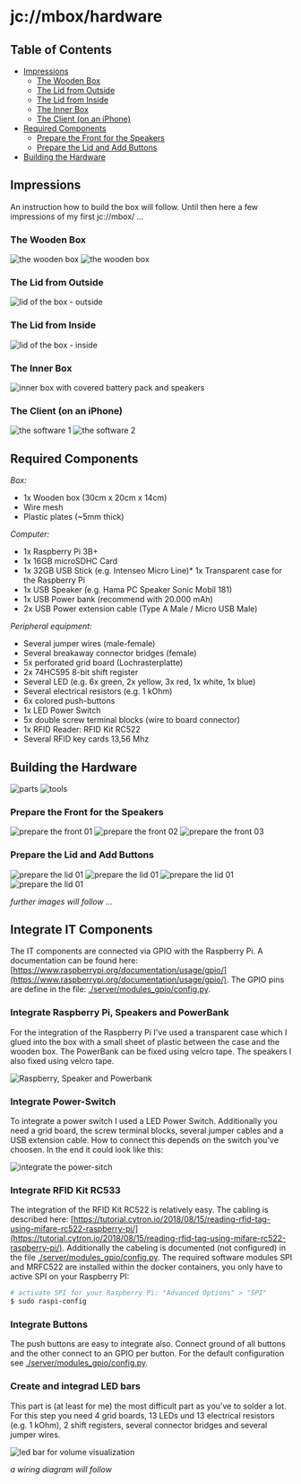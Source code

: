 # jc://mbox/hardware

## Table of Contents

- [Impressions](#impressions)
  - [The Wooden Box](#the-wooden-box)
  - [The Lid from Outside](#the-lid-from-outside)
  - [The Lid from Inside](#the-lid-from-inside)
  - [The Inner Box](#the-inner-box)
  - [The Client (on an iPhone)](#the-client-on-an-iphone)
- [Required Components](#required-components)
  - [Prepare the Front for the Speakers](#prepare-the-front-for-the-speakers)
  - [Prepare the Lid and Add Buttons](#prepare-the-lid-and-add-buttons)
- [Building the Hardware](#building-the-hardware)

## Impressions

An instruction how to build the box will follow. Until then here a few impressions of my first jc://mbox/ ...

### The Wooden Box
![the wooden box](images/mbox.jpg)
![the wooden box](images/mbox_screen.jpg)

### The Lid from Outside
![lid of the box - outside](images/mbox_detail_0.jpg)

### The Lid from Inside
![lid of the box - inside](images/mbox_detail_1.jpg)

### The Inner Box
![inner box with covered battery pack and speakers](images/mbox_detail_2.jpg)

### The Client (on an iPhone)
![the software 1](images/mbox_client_01.jpg)
![the software 2](images/mbox_client_02.jpg)

## Required Components

*Box:*
* 1x Wooden box (30cm x 20cm x 14cm)
* Wire mesh
* Plastic plates (~5mm thick)

*Computer:*
* 1x Raspberry Pi 3B+
* 1x 16GB microSDHC Card
* 1x 32GB USB Stick (e.g. Intenseo Micro Line)* 1x Transparent case for the Raspberry Pi
* 1x USB Speaker (e.g. Hama PC Speaker Sonic Mobil 181)
* 1x USB Power bank (recommend with 20.000 mAh)
* 2x USB Power extension cable (Type A Male / Micro USB Male)

*Peripheral equipment:*
* Several jumper wires (male-female)
* Several breakaway connector bridges (female)
* 5x perforated grid board (Lochrasterplatte)
* 2x 74HC595 8-bit shift register
* Several LED (e.g. 6x green, 2x yellow, 3x red, 1x white, 1x blue)
* Several electrical resistors (e.g. 1 kOhm)
* 6x colored push-buttons
* 1x LED Power Switch
* 5x double screw terminal blocks (wire to board connector)
* 1x RFID Reader: RFID Kit RC522
* Several RFID key cards 13,56 Mhz

## Building the Hardware

![parts](images/mbox_parts.JPG)
![tools](images/mbox_tools.JPG)

### Prepare the Front for the Speakers

![prepare the front 01](images/mbox_front01.JPG)
![prepare the front 02](images/mbox_front02.JPG)
![prepare the front 03](images/mbox_front03.JPG)

### Prepare the Lid and Add Buttons

![prepare the lid 01](images/mbox_lid01.JPG)
![prepare the lid 01](images/mbox_lid02.JPG)
![prepare the lid 01](images/mbox_lid03.JPG)
![prepare the lid 01](images/mbox_lid04.JPG)

*further images will follow ...*

## Integrate IT Components

The IT components are connected via GPIO with the Raspberry Pi. A documentation can be found here: [https://www.raspberrypi.org/documentation/usage/gpio/](https://www.raspberrypi.org/documentation/usage/gpio/).
The GPIO pins are define in the file: [./server/modules_gpio/config.py](../server/modules_gpio/config.py).

### Integrate Raspberry Pi, Speakers and PowerBank

For the integration of the Raspberry Pi I've used a transparent case which I glued into the box with a small sheet of plastic between the case and the wooden box. The PowerBank can be fixed using velcro tape. The speakers I also fixed using velcro tape.

![Raspberry, Speaker and Powerbank](images/mbox_inside01.JPG)

### Integrate Power-Switch

To integrate a power switch I used a LED Power Switch. Additionally you need a grid board, the screw terminal blocks, several jumper cables and a USB extension cable. How to connect this depends on the switch you've choosen. In the end it could look like this:

![integrate the power-sitch](images/mbox_power-switch.JPG)

### Integrate RFID Kit RC533

The integration of the RFID Kit RC522 is relatively easy. The cabling is described here: [https://tutorial.cytron.io/2018/08/15/reading-rfid-tag-using-mifare-rc522-raspberry-pi/](https://tutorial.cytron.io/2018/08/15/reading-rfid-tag-using-mifare-rc522-raspberry-pi/).
Additionally the cabeling is documented (not configured) in the file [./server/modules_gpio/config.py](../server/modules_gpio/config.py).
The required software modules SPI and MRFC522 are installed within the docker containers, you only have to active SPI on your Raspberry PI:

```bash
# activate SPI for your Raspberry Pi: "Advanced Options" > "SPI"
$ sudo raspi-config
```

### Integrate Buttons

The push buttons are easy to integrate also. Connect ground of all buttons and the other connect to an GPIO per button. For the default configuration see [./server/modules_gpio/config.py](../server/modules_gpio/config.py).

### Create and integrad LED bars

This part is (at least for me) the most difficult part as you've to solder a lot. For this step you need 4 grid boards, 13 LEDs und 13 electrical resistors (e.g. 1 kOhm), 2 shift registers, several connector bridges and several jumper wires.

![led bar for volume visualization](images/mbox_led-bar.JPG)

*a wiring diagram will follow*

